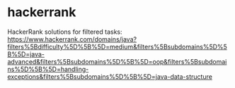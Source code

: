 # hackerrank
HackerRank solutions for filtered tasks:
https://www.hackerrank.com/domains/java?filters%5Bdifficulty%5D%5B%5D=medium&filters%5Bsubdomains%5D%5B%5D=java-advanced&filters%5Bsubdomains%5D%5B%5D=oop&filters%5Bsubdomains%5D%5B%5D=handling-exceptions&filters%5Bsubdomains%5D%5B%5D=java-data-structure
